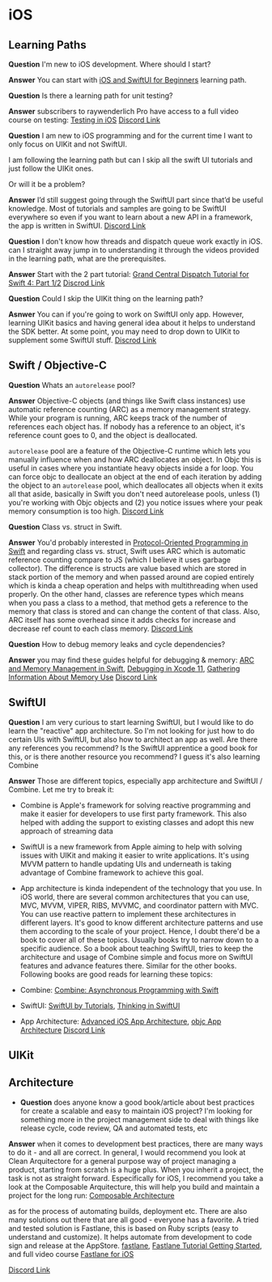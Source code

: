 # iOS

## Learning Paths

**Question** I'm new to iOS development. Where should I start?

**Answer** You can start with [iOS and SwiftUI for Beginners](https://www.raywenderlich.com/ios/paths/learn) learning path.

**Question** Is there a learning path for unit testing?

**Answer** subscribers to raywenderlich Pro have access to a full video course on testing: [Testing in iOS](https://www.raywenderlich.com/8458722-testing-in-ios) [Discord Link](https://discord.com/channels/512920737028374529/703294846596808738/844583068878897172)

**Question** I am new to iOS programming and for the current time I want to only focus on UIKit and not SwiftUI.

I am following the learning path but can I skip all the swift UI tutorials and just follow the UIKit ones.

Or will it be a problem?

**Answer** I’d still suggest going through the SwiftUI part since that’d be useful knowledge. Most of tutorials and samples are going to be SwiftUI everywhere so even if you want to learn about a new API in a framework, the app is written in SwiftUI. [Discord Link](https://discord.com/channels/512920737028374529/703294846596808738/786676529031020584)

**Question** I don't know how threads and dispatch queue work exactly in iOS. can I straight away jump in to understanding it through the videos provided in the learning path, what are the prerequisites.

**Answer** Start with the 2 part tutorial: [Grand Central Dispatch Tutorial for Swift 4: Part 1/2](https://www.raywenderlich.com/5370-grand-central-dispatch-tutorial-for-swift-4-part-1-2) [Discrod Link](https://discord.com/channels/512920737028374529/703294846596808738/786300020021919756)

**Question** Could I skip the UIKit thing on the learning path?

**Asnwer** You can if you're going to work on SwiftUI only app. However, learning UIKit basics and having general idea about it helps to understand the SDK better. At some point, you may need to drop down to UIKit to supplement some SwiftUI stuff. [Discrod Link](https://discord.com/channels/512920737028374529/703294846596808738/780866083845439509)

## Swift / Objective-C

**Question** Whats an `autorelease` pool?

**Answer** Objective-C objects (and things like Swift class instances) use automatic reference counting (ARC) as a memory management strategy. While your program is running, ARC keeps track of the number of references each object has. If nobody has a reference to an object, it's reference count goes to 0, and the object is deallocated.

`autorelease` pool are a feature of the Objective-C runtime which lets you manually influence when and how ARC deallocates an object. In Objc this is useful in cases where you instantiate heavy objects inside a for loop. You can force objc to deallocate an object at the end of each iteration by adding the object to an `autorelease` pool, which deallocates all objects when it exits
all that aside, basically in Swift you don't need autorelease pools, unless
(1) you're working with Objc objects and
(2) you notice issues where your peak memory consumption is too high.
[Discord Link](https://discord.com/channels/512920737028374529/703294846596808738/818016935680802816)

**Question** Class vs. struct in Swift.

**Answer** You'd probably interested in [Protocol-Oriented Programming in Swift](https://developer.apple.com/videos/play/wwdc2015/408/) and regarding class vs. struct, Swift uses ARC which is automatic reference counting compare to JS (which I believe it uses garbage collector). The difference is structs are value based which are stored in stack portion of the memory and when passed around are copied entirely which is kinda a cheap operation and helps with multithreading when used properly. On the other hand, classes are reference types which means when you pass a class to a method, that method gets a reference to the memory that class is stored and can change the content of that class. Also, ARC itself has some overhead since it adds checks for increase and decrease ref count to each class memory. [Discord Link](https://discord.com/channels/512920737028374529/703294846596808738/783699094182559815)

**Question** How to debug memory leaks and cycle dependencies?

**Answer** you may find these guides helpful for debugging & memory: [ARC and Memory Management in Swift](https://www.raywenderlich.com/966538-arc-and-memory-management-in-swift#toc-anchor-021),
[Debugging in Xcode 11](https://developer.apple.com/videos/play/wwdc2019/412/), [Gathering Information About Memory Use](https://developer.apple.com/documentation/xcode/improving_your_app_s_performance/reducing_your_app_s_memory_use/gathering_information_about_memory_use) [Discord Link](https://discord.com/channels/512920737028374529/703294846596808738/712001013673885840)

## SwiftUI

**Question** I am very curious to start learning SwiftUI, but I would like to do learn the "reactive" app architecture. So I'm not looking for just how to do certain UIs with SwiftUI, but also how to architect an app as well. Are there any references you recommend? Is the SwiftUI apprentice a good book for this, or is there another resource you recommend?
I guess it's also learning Combine

**Answer** Those are different topics, especially app architecture and SwiftUI / Combine. Let me try to break it:

- Combine is Apple's framework for solving reactive programming and make it easier for developers to use first party framework. This also helped with adding the support to existing classes and adopt this new approach of streaming data
- SwiftUI is a new framework from Apple aiming to help with solving issues with UIKit and making it easier to write applications. It's using MVVM pattern to handle updating UIs and underneath is taking advantage of Combine framework to achieve this goal.
- App architecture is kinda independent of the technology that you use. In iOS world, there are several common architectures that you can use, MVC, MVVM, VIPER, RIBS, MVVMC, and coordinator pattern with MVC. You can use reactive pattern to implement these architectures in different layers. It's good to know different architecture patterns and use them according to the scale of your project.
  Hence, I doubt there'd be a book to cover all of these topics. Usually books try to narrow down to a specific audience. So a book about teaching SwiftUI, tries to keep the architecture and usage of Combine simple and focus more on SwiftUI features and advance features there. Similar for the other books. Following books are good reads for learning these topics:

- Combine: [Combine: Asynchronous Programming with Swift](https://www.raywenderlich.com/books/combine-asynchronous-programming-with-swift/v2.0)
- SwiftUI: [SwiftUI by Tutorials](https://www.raywenderlich.com/books/swiftui-by-tutorials/v3.0), [Thinking in SwiftUI](https://www.objc.io/books/thinking-in-swiftui/)
- App Architecture: [Advanced iOS App Architecture](https://www.raywenderlich.com/books/advanced-ios-app-architecture/v3.0), [objc App Architecture](https://www.objc.io/books/app-architecture/) [Discord Link](https://discord.com/channels/512920737028374529/789937281401487370/832666993014341673)

## UIKit

## Architecture

- **Question** does anyone know a good book/article about best practices for create a scalable and easy to maintain iOS project?
I'm looking for something more in the project management side to deal with things like release cycle, code review, QA and automated tests, etc

**Answer** when it comes to development best practices, there are many ways to do it - and all are correct. In general, I would recommend you look at Clean Arquitectore for a general purpose way of project managing a product, starting from scratch is a huge plus. When you inherit a project, the task is not as straight forward. Especifically for iOS, I recommend you take a look at the Composable Arquitecture, this will help you build and maintain a project for the long run: [Composable Architecture](https://www.pointfree.co/collections/composable-architecture)

as for the process of automating builds, deployment etc. There are also many solutions out there that are all good - everyone has a favorite. A tried and tested solution is Fastlane, this is based on Ruby scripts (easy to understand and customize). It helps automate from development to code sign and release at the AppStore. [fastlane](https://fastlane.tools/), [Fastlane Tutorial Getting Started](https://www.raywenderlich.com/778-fastlane-tutorial-getting-started), and full video course [Fastlane for iOS](https://www.raywenderlich.com/1259223-fastlane-for-ios)

[Discord Link](https://discord.com/channels/512920737028374529/703294846596808738/857657619463405588)
